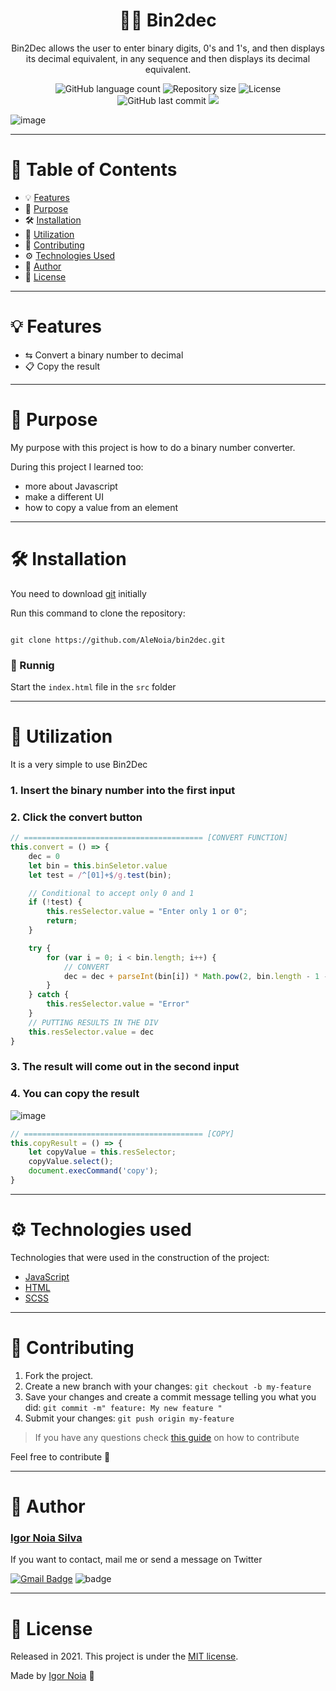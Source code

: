 <h1 align="center">
    👨‍💻 Bin2dec
</h1>

<p align="center">
Bin2Dec allows the user to enter binary digits, 0's and 1's, and then displays its decimal equivalent, in any sequence and then displays its decimal equivalent.
</p>

<p align="center">
<img alt="GitHub language count" src="https://img.shields.io/github/languages/count/AleNoia/bin2dec?color=%2304D361"> <img alt="Repository size" src="https://img.shields.io/github/repo-size/AleNoia/bin2dec"> <img alt="License" src="https://img.shields.io/badge/license-MIT-brightgreen"> <img alt="GitHub last commit" src="https://img.shields.io/github/last-commit/AleNoia/bin2dec"> <a href="https://github.com/florinpop17/app-ideas/blob/master/Projects/1-Beginner/Bin2Dec-App.md">
  <img src="https://img.shields.io/badge/App%20Ideas%20-Beginner-%2304D361">
</a>
</p>

![image](https://user-images.githubusercontent.com/82424777/119282290-7ea1db00-bc0f-11eb-9ac3-96a094b0ff29.png)

***
# 📌 Table of Contents
* 💡 [Features](#features)
* 🎯 [Purpose](#Purpose)
* 🛠 [Installation](#Installation)
* 📝 [Utilization](#Utilization)
* 🤝 [Contributing](#Contributing) 
* ⚙ [Technologies Used](#TechnologiesUsed)
* 👋 [Author](#Author)
* 🧾 [License](#License)
***

# <a name="features"></a>💡 Features

* ⇆ Convert a binary number to decimal
* 📋 Copy the result

***

# <a name="Purpose"></a>🎯 Purpose

My purpose with this project is how to do a binary number converter.

During this project I learned too:

  * more about Javascript 
  * make a different UI
  * how to copy a value from an element

***

# <a name="Installation"></a>🛠 Installation

You need to download [git](https://git-scm.com) initially

Run this command to clone the repository:

```git

git clone https://github.com/AleNoia/bin2dec.git

```
### 🎲 Runnig
Start the ```index.html``` file in the ```src``` folder

***

# <a name="Utilization"></a>📝 Utilization

It is a very simple to use Bin2Dec

### 1. Insert the binary number into the first input
### 2. Click the convert button
```javascript
// ======================================== [CONVERT FUNCTION]
this.convert = () => {
    dec = 0
    let bin = this.binSeletor.value
    let test = /^[01]+$/g.test(bin);

    // Conditional to accept only 0 and 1
    if (!test) {
        this.resSelector.value = "Enter only 1 or 0";
        return;
    }

    try {
        for (var i = 0; i < bin.length; i++) {
            // CONVERT
            dec = dec + parseInt(bin[i]) * Math.pow(2, bin.length - 1 - i);
        }
    } catch {
        this.resSelector.value = "Error"
    }
    // PUTTING RESULTS IN THE DIV
    this.resSelector.value = dec
}
```
### 3. The result will come out in the second input
### 4. You can copy the result

 ![image](https://user-images.githubusercontent.com/82424777/119283158-88790d80-bc12-11eb-84fa-49092da4bf9b.png)

```javascript
// ======================================== [COPY]
this.copyResult = () => {
    let copyValue = this.resSelector;
    copyValue.select();
    document.execCommand('copy');
}
```

***
# <a name="TechnologiesUsed"></a> ⚙ Technologies used

Technologies that were used in the construction of the project:

- [JavaScript](https://www.javascript.com)
- [HTML](https://html.com)
- [SCSS](https://sass-lang.com)

***
# <a name="Contributing"></a>🤝 Contributing

1. Fork the project.
2. Create a new branch with your changes: ```git checkout -b my-feature```
3. Save your changes and create a commit message telling you what you did: ```git commit -m" feature: My new feature "```
4. Submit your changes: ```git push origin my-feature```

> If you have any questions check [this guide](https://github.com/unform/unform/blob/main/.github/CONTRIBUTING.md) on how to contribute
 
Feel free to contribute 🙂

***
# <a name="Author"></a>👋 Author

### [Igor Noia Silva](https://github.com/AleNoia)

If you want to contact, mail me or send a message on Twitter

[![Gmail Badge](https://img.shields.io/badge/-igornoiasilva@gmail.com-c14438?style=flat-square&logo=Gmail&logoColor=white&link=mailto:igornoiasilva@gmail.com)](mailto:igornoiasilva@gmail.com)  ![badge](https://img.shields.io/twitter/url?label=%40IgorNoiaSilva&style=social&url=https%3A%2F%2Ftwitter.com%2FIgorNoiaSilva)

***
# <a name="License"></a>🧾 License

Released in 2021. This project is under the [MIT license](https://github.com/AleNoia/bin2dec/blob/main/LICENSE).

Made by [Igor Noia](https://github.com/AleNoia) 👋
